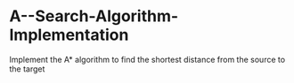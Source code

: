 # A--Search-Algorithm-Implementation
Implement the A* algorithm to find the shortest distance from the source to the target

